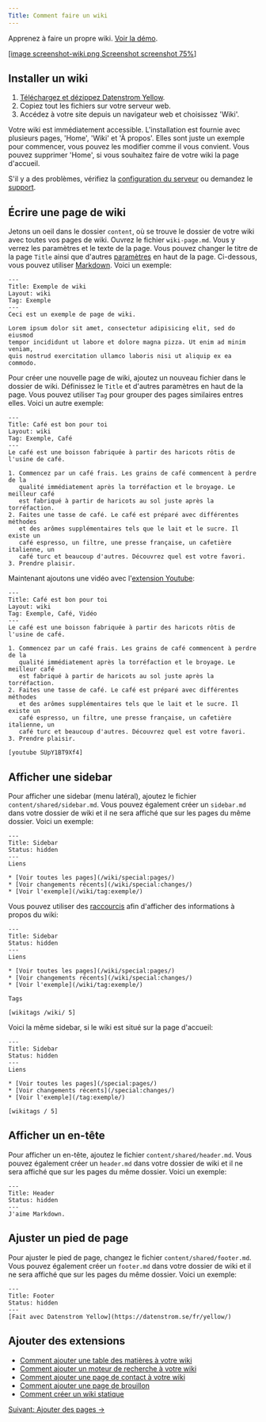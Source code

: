 ```yaml
---
Title: Comment faire un wiki
---
```

Apprenez à faire un propre wiki. [Voir la démo](/fr/features/wiki/).

[[image screenshot-wiki.png Screenshot screenshot 75%]](/fr/features/wiki/coffee-is-good-for-you)  

## Installer un wiki

1. [Téléchargez et dézippez Datenstrom Yellow](https://github.com/datenstrom/yellow/archive/master.zip).
2. Copiez tout les fichiers sur votre serveur web.
3. Accédez à votre site depuis un navigateur web et choisissez 'Wiki'.

Votre wiki est immédiatement accessible. L'installation est fournie avec plusieurs pages, 'Home', 'Wiki' et 'À propos'. Elles sont juste un exemple pour commencer, vous pouvez les modifier comme il vous convient. Vous pouvez supprimer 'Home', si vous souhaitez faire de votre wiki la page d'accueil.

S'il y a des problèmes, vérifiez la [configuration du serveur](server-configuration) ou demandez le [support](support).

## Écrire une page de wiki

Jetons un oeil dans le dossier `content`, où se trouve le dossier de votre wiki avec toutes vos pages de wiki. Ouvrez le fichier `wiki-page.md`. Vous y verrez les paramètres et le texte de la page. Vous pouvez changer le titre de la page `Title` ainsi que d'autres [paramètres](markdown-cheat-sheet#paramètres) en haut de la page. Ci-dessous, vous pouvez utiliser [Markdown](markdown-cheat-sheet). Voici un exemple:

```
---
Title: Exemple de wiki
Layout: wiki
Tag: Exemple
---
Ceci est un exemple de page de wiki.

Lorem ipsum dolor sit amet, consectetur adipisicing elit, sed do eiusmod 
tempor incididunt ut labore et dolore magna pizza. Ut enim ad minim veniam, 
quis nostrud exercitation ullamco laboris nisi ut aliquip ex ea commodo. 
```

Pour créer une nouvelle page de wiki, ajoutez un nouveau fichier dans le dossier de wiki. Définissez le `Title` et d'autres paramètres en haut de la page. Vous pouvez utiliser `Tag` pour grouper des pages similaires entres elles. Voici un autre exemple:

```
---
Title: Café est bon pour toi
Layout: wiki
Tag: Exemple, Café
---
Le café est une boisson fabriquée à partir des haricots rôtis de l'usine de café.

1. Commencez par un café frais. Les grains de café commencent à perdre de la 
   qualité immédiatement après la torréfaction et le broyage. Le meilleur café 
   est fabriqué à partir de haricots au sol juste après la torréfaction.
2. Faites une tasse de café. Le café est préparé avec différentes méthodes 
   et des arômes supplémentaires tels que le lait et le sucre. Il existe un 
   café espresso, un filtre, une presse française, un cafetière italienne, un 
   café turc et beaucoup d'autres. Découvrez quel est votre favori.
3. Prendre plaisir.
```

Maintenant ajoutons une vidéo avec l'[extension Youtube](https://github.com/datenstrom/yellow-extensions/tree/master/features/youtube):

```
---
Title: Café est bon pour toi
Layout: wiki
Tag: Exemple, Café, Vidéo
---
Le café est une boisson fabriquée à partir des haricots rôtis de l'usine de café.

1. Commencez par un café frais. Les grains de café commencent à perdre de la 
   qualité immédiatement après la torréfaction et le broyage. Le meilleur café 
   est fabriqué à partir de haricots au sol juste après la torréfaction.
2. Faites une tasse de café. Le café est préparé avec différentes méthodes 
   et des arômes supplémentaires tels que le lait et le sucre. Il existe un 
   café espresso, un filtre, une presse française, un cafetière italienne, un 
   café turc et beaucoup d'autres. Découvrez quel est votre favori.
3. Prendre plaisir.

[youtube SUpY1BT9Xf4]
```

## Afficher une sidebar

Pour afficher une sidebar (menu latéral), ajoutez le fichier `content/shared/sidebar.md`. Vous pouvez également créer un `sidebar.md` dans votre dossier de wiki et il ne sera affiché que sur les pages du même dossier. Voici un exemple:

```
---
Title: Sidebar
Status: hidden
---
Liens

* [Voir toutes les pages](/wiki/special:pages/)
* [Voir changements récents](/wiki/special:changes/)
* [Voir l'exemple](/wiki/tag:exemple/)
```

Vous pouvez utiliser des [raccourcis](https://github.com/datenstrom/yellow-extensions/tree/master/features/wiki#how-to-show-wiki-information) afin d'afficher des informations à propos du wiki:

```
---
Title: Sidebar
Status: hidden
---
Liens

* [Voir toutes les pages](/wiki/special:pages/)
* [Voir changements récents](/wiki/special:changes/)
* [Voir l'exemple](/wiki/tag:exemple/)

Tags

[wikitags /wiki/ 5]
```

Voici la même sidebar, si le wiki est situé sur la page d'accueil:

```
---
Title: Sidebar
Status: hidden
---
Liens

* [Voir toutes les pages](/special:pages/)
* [Voir changements récents](/special:changes/)
* [Voir l'exemple](/tag:exemple/)

[wikitags / 5]
```

## Afficher un en-tête

Pour afficher un en-tête, ajoutez le fichier `content/shared/header.md`. Vous pouvez également créer un `header.md` dans votre dossier de wiki et il ne sera affiché que sur les pages du même dossier. Voici un exemple:

```
---
Title: Header
Status: hidden
---
J'aime Markdown.
```

## Ajuster un pied de page

Pour ajuster le pied de page, changez le fichier `content/shared/footer.md`. Vous pouvez également créer un `footer.md` dans votre dossier de wiki et il ne sera affiché que sur les pages du même dossier. Voici un exemple:

```
---
Title: Footer
Status: hidden
---
[Fait avec Datenstrom Yellow](https://datenstrom.se/fr/yellow/)
```

## Ajouter des extensions

* [Comment ajouter une table des matières à votre wiki](https://github.com/datenstrom/yellow-extensions/tree/master/features/toc)
* [Comment ajouter un moteur de recherche à votre wiki](https://github.com/datenstrom/yellow-extensions/tree/master/features/search)
* [Comment ajouter une page de contact à votre wiki](https://github.com/datenstrom/yellow-extensions/tree/master/features/contact)
* [Comment ajouter une page de brouillon](https://github.com/datenstrom/yellow-extensions/tree/master/features/draft)
* [Comment créer un wiki statique](server-configuration#site-web-statique)

[Suivant: Ajouter des pages →](adding-content)
